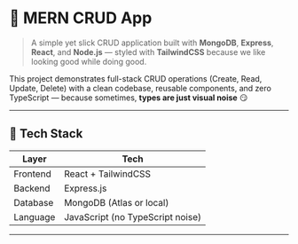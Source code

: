 # 🧩 MERN CRUD App

> A simple yet slick CRUD application built with **MongoDB**, **Express**, **React**, and **Node.js** — styled with **TailwindCSS** because we like looking good while doing good.  

This project demonstrates full-stack CRUD operations (Create, Read, Update, Delete) with a clean codebase, reusable components, and zero TypeScript — because sometimes, **types are just visual noise** 😏

---

## 🧱 Tech Stack

| Layer | Tech |
|-------|------|
| Frontend | React + TailwindCSS |
| Backend | Express.js |
| Database | MongoDB (Atlas or local) |
| Language | JavaScript (no TypeScript noise) |

---
